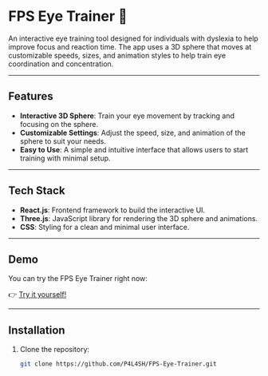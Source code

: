 # FPS Eye Trainer 👀

An interactive eye training tool designed for individuals with dyslexia to help improve focus and reaction time. The app uses a 3D sphere that moves at customizable speeds, sizes, and animation styles to help train eye coordination and concentration.

---

## Features

- **Interactive 3D Sphere**: Train your eye movement by tracking and focusing on the sphere.
- **Customizable Settings**: Adjust the speed, size, and animation of the sphere to suit your needs.
- **Easy to Use**: A simple and intuitive interface that allows users to start training with minimal setup.

---

## Tech Stack

- **React.js**: Frontend framework to build the interactive UI.
- **Three.js**: JavaScript library for rendering the 3D sphere and animations.
- **CSS**: Styling for a clean and minimal user interface.

---

## Demo

You can try the FPS Eye Trainer right now:

👉 [Try it yourself!](https://eyetrainer.vercel.app/)

---

## Installation

1. Clone the repository:
   ```bash
   git clone https://github.com/P4L4SH/FPS-Eye-Trainer.git
